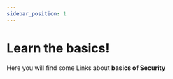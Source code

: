 ```yaml
---
sidebar_position: 1
---
```


# Learn the basics!

Here you will find some Links about  **basics of Security** 

